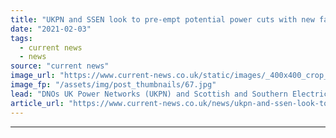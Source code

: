 ```yaml
---
title: "UKPN and SSEN look to pre-empt potential power cuts with new fault anticipation trial"
date: "2021-02-03"
tags: 
  - current news
  - news
source: "current news"
image_url: "https://www.current-news.co.uk/static/images/_400x400_crop_center-center/UK-Power-Networks’-senior-protection-engineer-John-Holmes-with-a-DFA-plus-device-commissioned-at-a-substation.-Credit-UKPN.jpg"
image_fp: "/assets/img/post_thumbnails/67.jpg"
lead: "DNOs UK Power Networks (UKPN) and Scottish and Southern Electricity Networks (SSEN) are trialing a 'futuristic' technology to prevent power cuts."
article_url: "https://www.current-news.co.uk/news/ukpn-and-ssen-look-to-pre-empt-potential-power-cuts-with-new-fault-anticipation-trial?utm_source=rss-feeds&utm_medium=rss&utm_campaign=rss"
---
```


---
